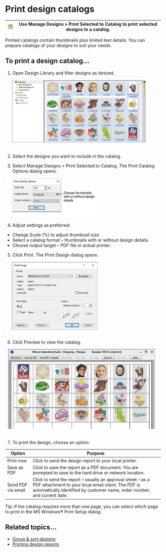 # Print design catalogs

| ![PrintSelectedToCatalog.png](assets/PrintSelectedToCatalog.png) | Use Manage Designs > Print Selected to Catalog to print selected designs to a catalog. |
| ---------------------------------------------------------------- | -------------------------------------------------------------------------------------- |

Printed catalogs contain thumbnails plus limited text details. You can prepare catalogs of your designs to suit your needs.

## To print a design catalog...

1. Open Design Library and filter designs as desired.

![DesignLibrarySelectDesigns.png](assets/DesignLibrarySelectDesigns.png)

2. Select the designs you want to include in the catalog.

3. Select Manage Designs > Print Selected to Catalog. The Print Catalog Options dialog opens.

![PrintCatalogOptions.png](assets/PrintCatalogOptions.png)

4. Adjust settings as preferred:

- Change Scale (%) to adjust thumbnail size.
- Select a catalog format – thumbnails with or without design details.
- Choose output target – PDF file or actual printer.

5. Click Print. The Print Design dialog opens.

![PrintDesign.png](assets/PrintDesign.png)

6. Click Preview to view the catalog.

![PrintDesignCatalog.png](assets/PrintDesignCatalog.png)

7. To print the design, choose an option:

| Option             | Purpose                                                                                                                                                                                      |
| ------------------ | -------------------------------------------------------------------------------------------------------------------------------------------------------------------------------------------- |
| Print now          | Click to send the design report to your local printer.                                                                                                                                       |
| Save as PDF        | Click to save the report as a PDF document. You are prompted to save to the hard drive or network location.                                                                                  |
| Send PDF via email | Click to send the report – usually an approval sheet – as a PDF attachment to your local email client. The PDF is automatically identified by customer name, order number, and current date. |

Tip: If the catalog requires more than one page, you can select which page to print in the MS Windows® Print Setup dialog.

## Related topics...

- [Group & sort designs](Group_sort_designs)
- [Printing design reports](../../Production/reports/Printing_design_reports)

